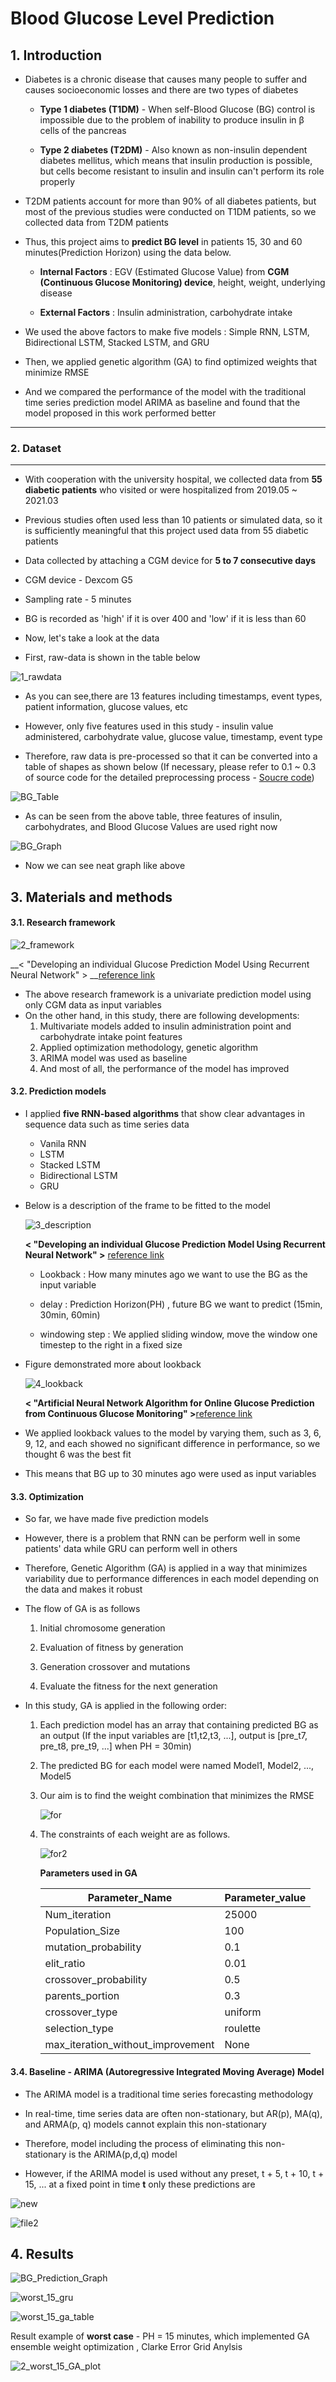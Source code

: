 # Blood Glucose Level Prediction 

## 1. Introduction

- Diabetes is a chronic disease that causes many people to suffer and causes socioeconomic losses and there are two types of diabetes

  - __Type 1 diabetes (T1DM)__ - When self-Blood Glucose (BG) control is impossible due to the problem of inability to produce insulin in β cells of the pancreas

  - __Type 2 diabetes (T2DM)__ - Also known as non-insulin dependent diabetes mellitus, which means that insulin production is possible, but cells become resistant to insulin and insulin can't perform its role properly

    

- T2DM patients account for more than 90% of all diabetes patients, but most of the previous studies were conducted on T1DM patients, so we collected data from T2DM patients



- Thus, this project aims to __predict BG level__ in patients 15, 30 and 60 minutes(Prediction Horizon) using the data below.
  - __Internal Factors__ : EGV (Estimated Glucose Value) from __CGM (Continuous Glucose Monitoring) device__, height, weight, underlying disease
  
  - __External Factors__ : Insulin administration, carbohydrate intake
  
    

- We used the above factors to make five models : Simple RNN, LSTM, Bidirectional LSTM, Stacked LSTM, and GRU 
- Then, we applied genetic algorithm (GA) to find optimized weights that minimize RMSE
- And we compared the performance of the model with the traditional time series prediction model ARIMA as baseline and found that the model proposed in this work performed better 

---

### 2. Dataset 

---

- With cooperation with the university hospital, we collected data from __55 diabetic patients__ who visited or were hospitalized from 2019.05 ~ 2021.03

- Previous studies often used less than 10 patients or simulated data, so it is sufficiently meaningful that this project used data from 55 diabetic patients

- Data collected by attaching a CGM device for __5 to 7 consecutive days__

- CGM device - Dexcom G5

- Sampling rate - 5 minutes 

- BG is recorded as 'high' if it is over 400 and 'low' if it is less than 60

  

- Now, let's take a look at the data
- First, raw-data is shown in the table below



![1_rawdata](https://user-images.githubusercontent.com/52738769/113534504-e4101d00-960b-11eb-89a1-b612a89cb5de.PNG)



- As you can see,there are 13 features including timestamps, event types, patient information, glucose values, etc

- However, only five features used in this study - insulin value administered, carbohydrate value, glucose value, timestamp, event type

  

- Therefore, raw data is pre-processed so that it can be converted into a table of shapes as shown below (If necessary, please refer to 0.1 ~ 0.3 of source code for the detailed preprocessing process - [Soucre code](/Models_GA.ipynb))

![BG_Table](https://user-images.githubusercontent.com/52738769/106373392-42c2db80-63bc-11eb-8b64-fea27e8b1a6f.PNG)

- As can be seen from the above table, three features of insulin, carbohydrates, and Blood Glucose Values are used right now

![BG_Graph](https://user-images.githubusercontent.com/52738769/106373417-a3521880-63bc-11eb-9b5e-424a5504fb78.PNG)

- Now we can see neat graph like above

## 3. Materials and methods 

#### 3.1. Research framework

![2_framework](https://user-images.githubusercontent.com/52738769/113535952-c9d83e00-960f-11eb-8ad5-4d8cec4f6726.PNG)

__< "Developing an individual Glucose Prediction Model Using Recurrent Neural Network" > __[reference link](https://www.mdpi.com/1424-8220/20/22/6460)

- The above research framework is a univariate prediction model using only CGM data as input variables
- On the other hand, in this study, there are following developments:
  1. Multivariate models added to insulin administration point and carbohydrate intake point features 
  2. Applied optimization methodology, genetic algorithm
  3. ARIMA model was used as baseline
  4. And most of all, the performance of the model has improved

#### 3.2. Prediction models

- I applied __five RNN-based algorithms__ that show clear advantages in sequence data such as time series data
  
  - Vanila RNN 
  - LSTM
  - Stacked LSTM
  - Bidirectional LSTM
  - GRU
  
- Below is a description of the frame to be fitted to the model 

  ![3_description](https://user-images.githubusercontent.com/52738769/113537698-5dac0900-9614-11eb-83f1-7ac5a6d0f3a9.PNG)

   __< "Developing an individual Glucose Prediction Model Using Recurrent Neural Network" >__ [reference link](https://www.mdpi.com/1424-8220/20/22/6460)

  - Lookback : How many minutes ago we want to use the BG as the input variable

  - delay : Prediction Horizon(PH) , future BG we want to predict (15min, 30min, 60min)

  - windowing step : We applied sliding window, move the window one timestep to the right in a fixed size 

    

- Figure demonstrated more about lookback 

  ![4_lookback](https://user-images.githubusercontent.com/52738769/113538473-5128b000-9616-11eb-994c-fd4f020d2f70.PNG)

  __< "Artificial Neural Network Algorithm for Online Glucose Prediction from Continuous Glucose Monitoring" >__[reference link](https://doi.org/10.1089/dia.2009.0076)

- We applied lookback values to the model by varying them, such as 3, 6, 9, 12, and each showed no significant difference in performance, so we thought 6 was the best fit

- This means that BG up to 30 minutes ago were used as input variables 



#### 3.3. Optimization

- So far, we have made five prediction models

- However, there is a problem that RNN can be perform well in some patients' data while GRU can perform well in others

- Therefore, Genetic Algorithm (GA) is applied in a way that minimizes variability due to performance differences in each model depending on the data and makes it robust

  

- The flow of GA is as follows 

  1. Initial chromosome generation 

  2. Evaluation of fitness by generation 

  3. Generation crossover and mutations 

  4. Evaluate the fitness for the next generation 

     

- In this study, GA is applied in the following order: 

  1. Each prediction model has an array that containing predicted BG as an output (If the input variables are [t1,t2,t3, ...], output is [pre_t7, pre_t8, pre_t9, ...] when PH = 30min)

  2. The predicted BG for each model were named Model1, Model2, ..., Model5

  3. Our aim is to find the weight combination that minimizes the RMSE 

     

     ![for](https://user-images.githubusercontent.com/52738769/113544736-d5cdfb00-9623-11eb-948c-926b4294a925.png)

  4. The constraints of each weight are as follows. 

     

     ![for2](https://user-images.githubusercontent.com/52738769/113544779-ea11f800-9623-11eb-9c49-92ccd70a9a3e.png)

     

     __Parameters used in GA__

     | Parameter_Name                    | Parameter_value |
     | --------------------------------- | --------------- |
     | Num_iteration                     | 25000           |
     | Population_Size                   | 100             |
     | mutation_probability              | 0.1             |
     | elit_ratio                        | 0.01            |
     | crossover_probability             | 0.5             |
     | parents_portion                   | 0.3             |
     | crossover_type                    | uniform         |
     | selection_type                    | roulette        |
     | max_iteration_without_improvement | None            |

#### 3.4. Baseline - ARIMA (Autoregressive Integrated Moving Average) Model

- The ARIMA model is a traditional time series forecasting methodology
- In real-time, time series data are often non-stationary, but AR(p), MA(q), and ARMA(p, q) models cannot explain this non-stationary
- Therefore, model including the process of eliminating this non-stationary is the ARIMA(p,d,q) model



- However, if the ARIMA model is used without any preset, t + 5, t + 10, t + 15, ... at a fixed point in time __t__ only these predictions are 

![new](https://user-images.githubusercontent.com/52738769/113549428-5bee3f80-962c-11eb-8214-e726d73dbeb0.png)



![file2](https://user-images.githubusercontent.com/52738769/113549448-66a8d480-962c-11eb-8289-18c8d8e4a1c7.png)

## 4. Results

![BG_Prediction_Graph](https://user-images.githubusercontent.com/52738769/106373572-35a6ec00-63be-11eb-82a0-9d7fd53344ee.PNG)



![worst_15_gru](https://user-images.githubusercontent.com/52738769/117524225-9bc39080-aff7-11eb-8322-c10e4e8f2d01.png)







![worst_15_ga_table](https://user-images.githubusercontent.com/52738769/117524338-ee04b180-aff7-11eb-9ef9-a0ce1c304680.PNG)



Result example of __worst case__ - PH = 15 minutes, which implemented GA ensemble weight optimization , Clarke Error Grid Anylsis

![2_worst_15_GA_plot](https://user-images.githubusercontent.com/52738769/117524294-cada0200-aff7-11eb-983f-af3b847e1417.png)